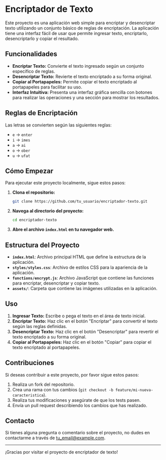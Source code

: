 # Encriptador de Texto

Este proyecto es una aplicación web simple para encriptar y desencriptar texto utilizando un conjunto básico de reglas de encriptación. La aplicación tiene una interfaz fácil de usar que permite ingresar texto, encriptarlo, desencriptarlo y copiar el resultado.

## Funcionalidades

- **Encriptar Texto:** Convierte el texto ingresado según un conjunto específico de reglas.
- **Desencriptar Texto:** Revierte el texto encriptado a su forma original.
- **Copiar al Portapapeles:** Permite copiar el texto encriptado al portapapeles para facilitar su uso.
- **Interfaz Intuitiva:** Presenta una interfaz gráfica sencilla con botones para realizar las operaciones y una sección para mostrar los resultados.

## Reglas de Encriptación

Las letras se convierten según las siguientes reglas:
- `e` → `enter`
- `i` → `imes`
- `a` → `ai`
- `o` → `ober`
- `u` → `ufat`

## Cómo Empezar

Para ejecutar este proyecto localmente, sigue estos pasos:

1. **Clona el repositorio:**

    ```bash
    git clone https://github.com/tu_usuario/encriptador-texto.git
    ```

2. **Navega al directorio del proyecto:**

    ```bash
    cd encriptador-texto
    ```

3. **Abre el archivo `index.html` en tu navegador web.**

## Estructura del Proyecto

- **`index.html`**: Archivo principal HTML que define la estructura de la aplicación.
- **`styles/styles.css`**: Archivo de estilos CSS para la apariencia de la aplicación.
- **`functions/encrypt.js`**: Archivo JavaScript que contiene las funciones para encriptar, desencriptar y copiar texto.
- **`assets/`**: Carpeta que contiene las imágenes utilizadas en la aplicación.

## Uso

1. **Ingresar Texto:** Escribe o pega el texto en el área de texto inicial.
2. **Encriptar Texto:** Haz clic en el botón "Encriptar" para convertir el texto según las reglas definidas.
3. **Desencriptar Texto:** Haz clic en el botón "Desencriptar" para revertir el texto encriptado a su forma original.
4. **Copiar al Portapapeles:** Haz clic en el botón "Copiar" para copiar el texto encriptado al portapapeles.

## Contribuciones

Si deseas contribuir a este proyecto, por favor sigue estos pasos:
1. Realiza un fork del repositorio.
2. Crea una rama con tus cambios (`git checkout -b feature/mi-nueva-caracteristica`).
3. Realiza tus modificaciones y asegúrate de que los tests pasen.
4. Envía un pull request describiendo los cambios que has realizado.


## Contacto

Si tienes alguna pregunta o comentario sobre el proyecto, no dudes en contactarme a través de [tu_email@example.com](mailto:armandomaximinoob@hotmail.com).

---

¡Gracias por visitar el proyecto de encriptador de texto!
